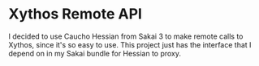 Xythos Remote API
=================

I decided to use Caucho Hessian from Sakai 3 to make remote calls to Xythos, since it's so easy to use. This project just has the interface that I depend on in my Sakai bundle for Hessian to proxy.